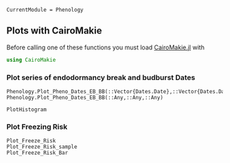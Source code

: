 ```@meta
CurrentModule = Phenology
```
## Plots with CairoMakie

Before calling one of these functions you must load [CairoMakie.jl](https://docs.makie.org/stable/explanations/backends/cairomakie.html) with 
```julia
using CairoMakie
```

### Plot series of endodormancy break and budburst Dates

```@docs
Phenology.Plot_Pheno_Dates_EB_BB(::Vector{Dates.Date},::Vector{Dates.Date},::Any)
Phenology.Plot_Pheno_Dates_EB_BB(::Any,::Any,::Any)
```

```@docs
PlotHistogram
```

### Plot Freezing Risk

```@docs
Plot_Freeze_Risk
Plot_Freeze_Risk_sample
Plot_Freeze_Risk_Bar
```

